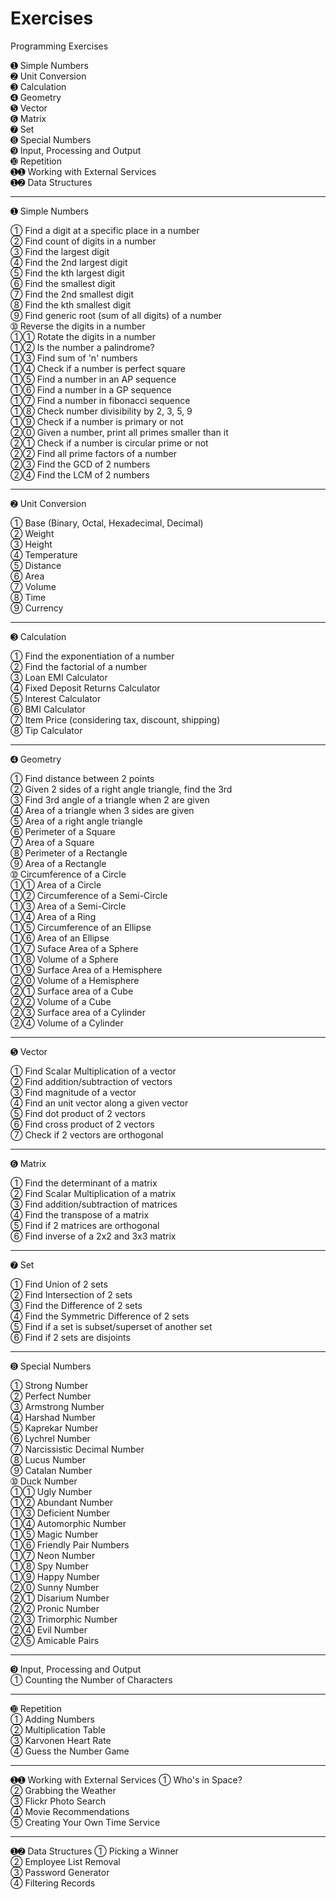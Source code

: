 # Exercises
Programming Exercises

➊  Simple Numbers  
➋  Unit Conversion  
➌  Calculation  
➍  Geometry  
➎  Vector  
➏  Matrix  
➐  Set  
➑  Special Numbers  
➒  Input, Processing and Output  
➓  Repetition  
➊➊  Working with External Services  
➊➋  Data Structures  

---

➊  Simple Numbers  

➀  Find a digit at a specific place in a number  
➁  Find count of digits in a number  
➂  Find the largest digit  
➃  Find the 2nd largest digit  
➄  Find the kth largest digit  
➅  Find the smallest digit  
➆  Find the 2nd smallest digit  
➇  Find the kth smallest digit  
➈  Find generic root (sum of all digits) of a number  
➉  Reverse the digits in a number  
➀➀  Rotate the digits in a number  
➀➁  Is the number a palindrome?  
➀➂  Find sum of 'n' numbers  
➀➃  Check if a number is perfect square  
➀➄  Find a number in an AP sequence  
➀➅  Find a number in a GP sequence  
➀➆  Find a number in fibonacci sequence  
➀➇  Check number divisibility by 2, 3, 5, 9  
➀➈  Check if a number is primary or not  
➁⓪  Given a number, print all primes smaller than it  
➁➀  Check if a number is circular prime or not  
➁➁  Find all prime factors of a number  
➁➂  Find the GCD of 2 numbers  
➁➃  Find the LCM of 2 numbers  

---

➋  Unit Conversion  

➀  Base (Binary, Octal, Hexadecimal, Decimal)  
➁  Weight  
➂  Height  
➃  Temperature  
➄  Distance  
➅  Area  
➆  Volume  
➇  Time  
➈  Currency  

---

➌  Calculation  

➀  Find the exponentiation of a number  
➁  Find the factorial of a number  
➂  Loan EMI Calculator  
➃  Fixed Deposit Returns Calculator  
➄  Interest Calculator  
➅  BMI Calculator  
➆  Item Price (considering tax, discount, shipping)  
➇  Tip Calculator  

---

➍  Geometry  

➀  Find distance between 2 points  
➁  Given 2 sides of a right angle triangle, find the 3rd  
➂  Find 3rd angle of a triangle when 2 are given  
➃  Area of a triangle when 3 sides are given  
➄  Area of a right angle triangle  
➅  Perimeter of a Square  
➆  Area of a Square  
➇  Perimeter of a Rectangle  
➈  Area of a Rectangle  
➉  Circumference of a Circle  
➀➀  Area of a Circle  
➀➁  Circumference of a Semi-Circle  
➀➂  Area of a Semi-Circle  
➀➃  Area of a Ring  
➀➄  Circumference of an Ellipse  
➀➅  Area of an Ellipse  
➀➆  Suface Area of a Sphere  
➀➇  Volume of a Sphere  
➀➈  Surface Area of a Hemisphere  
➁⓪  Volume of a Hemisphere  
➁➀  Surface area of a Cube  
➁➁  Volume of a Cube  
➁➂  Surface area of a Cylinder  
➁➃  Volume of a Cylinder  

---

➎  Vector  

➀  Find Scalar Multiplication of a vector  
➁  Find addition/subtraction of vectors  
➂  Find magnitude of a vector  
➃  Find an unit vector along a given vector  
➄  Find dot product of 2 vectors  
➅  Find cross product of 2 vectors  
➆  Check if 2 vectors are orthogonal  

---

➏  Matrix  

➀  Find the determinant of a matrix  
➁  Find Scalar Multiplication of a matrix  
➂  Find addition/subtraction of matrices  
➃  Find the transpose of a matrix  
➄  Find if 2 matrices are orthogonal  
➅  Find inverse of a 2x2 and 3x3 matrix  

---

➐  Set

➀  Find Union of 2 sets  
➁  Find Intersection of 2 sets  
➂  Find the Difference of 2 sets  
➃  Find the Symmetric Difference of 2 sets  
➄  Find if a set is subset/superset of another set  
➅  Find if 2 sets are disjoints  

---

➑  Special Numbers  

➀  Strong Number  
➁  Perfect Number  
➂  Armstrong Number  
➃  Harshad Number  
➄  Kaprekar Number  
➅  Lychrel Number  
➆  Narcissistic Decimal Number  
➇  Lucus Number  
➈  Catalan Number  
➉  Duck Number  
➀➀  Ugly Number  
➀➁  Abundant Number  
➀➂  Deficient Number  
➀➃  Automorphic Number  
➀➄  Magic Number  
➀➅  Friendly Pair Numbers  
➀➆  Neon Number  
➀➇  Spy Number  
➀➈  Happy Number  
➁⓪  Sunny Number  
➁➀  Disarium Number  
➁➁  Pronic Number  
➁➂  Trimorphic Number  
➁➃  Evil Number  
➁➄  Amicable Pairs  

---

➒  Input, Processing and Output  
➀  Counting the Number of Characters    

---

➓  Repetition  
➀  Adding Numbers  
➁  Multiplication Table  
➂  Karvonen Heart Rate  
➃  Guess the Number Game  

----

➊➊  Working with External Services 
➀  Who's in Space?  
➁  Grabbing the Weather  
➂  Flickr Photo Search  
➃  Movie Recommendations  
➄  Creating Your Own Time Service  

----

➊➋  Data Structures
➀  Picking a Winner  
➁  Employee List Removal  
➂  Password Generator    
➃  Filtering Records  
